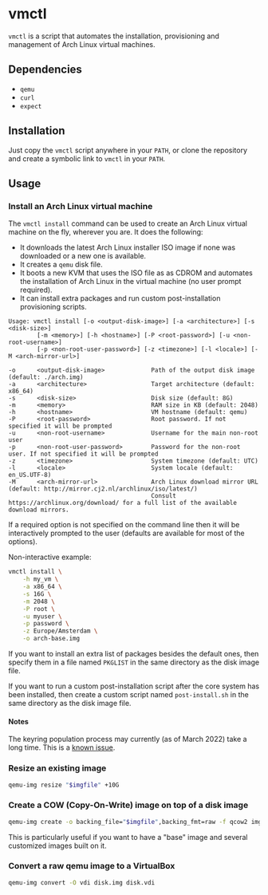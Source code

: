 # vmctl

`vmctl` is a script that automates the installation, provisioning and
management of Arch Linux virtual machines.

## Dependencies

- `qemu`
- `curl`
- `expect`

## Installation

Just copy the `vmctl` script anywhere in your `PATH`, or clone the repository
and create a symbolic link to `vmctl` in your `PATH`.

## Usage

### Install an Arch Linux virtual machine

The `vmctl install` command can be used to create an Arch Linux virtual machine
on the fly, wherever you are. It does the following:

- It downloads the latest Arch Linux installer ISO image if none was downloaded
  or a new one is available.
- It creates a `qemu` disk file.
- It boots a new KVM that uses the ISO file as as CDROM and automates the
  installation of Arch Linux in the virtual machine (no user prompt required).
- It can install extra packages and run custom post-installation provisioning scripts.

```text
Usage: vmctl install [-o <output-disk-image>] [-a <architecture>] [-s <disk-size>]
        [-m <memory>] [-h <hostname>] [-P <root-password>] [-u <non-root-username>]
        [-p <non-root-user-password>] [-z <timezone>] [-l <locale>] [-M <arch-mirror-url>]

-o      <output-disk-image>             Path of the output disk image (default: ./arch.img)
-a      <architecture>                  Target architecture (default: x86_64)
-s      <disk-size>                     Disk size (default: 8G)
-m      <memory>                        RAM size in KB (default: 2048)
-h      <hostname>                      VM hostname (default: qemu)
-P      <root-password>                 Root password. If not specified it will be prompted
-u      <non-root-username>             Username for the main non-root user
-p      <non-root-user-password>        Password for the non-root user. If not specified it will be prompted
-z      <timezone>                      System timezone (default: UTC)
-l      <locale>                        System locale (default: en_US.UTF-8)
-M      <arch-mirror-url>               Arch Linux download mirror URL (default: http://mirror.cj2.nl/archlinux/iso/latest/)
                                        Consult https://archlinux.org/download/ for a full list of the available download mirrors.
```

If a required option is not specified on the command line then it will be
interactively prompted to the user (defaults are available for most of the
options).

Non-interactive example:

```bash
vmctl install \
    -h my_vm \
    -a x86_64 \
    -s 16G \
    -m 2048 \
    -P root \
    -u myuser \
    -p password \
    -z Europe/Amsterdam \
    -o arch-base.img
```

If you want to install an extra list of packages besides the default ones, then
specify them in a file named `PKGLIST` in the same directory as the disk image file.

If you want to run a custom post-installation script after the core system has been
installed, then create a custom script named `post-install.sh` in the same directory
as the disk image file.

#### Notes

The keyring population process may currently (as of March 2022) take a long time.
This is a [known issue](https://www.reddit.com/r/archlinux/comments/rbjbcr/pacman_keyring_update_taking_too_long/).

### Resize an existing image

```bash
qemu-img resize "$imgfile" +10G
```

### Create a COW (Copy-On-Write) image on top of a disk image

```bash
qemu-img create -o backing_file="$imgfile",backing_fmt=raw -f qcow2 img1.cow
```

This is particularly useful if you want to have a "base" image and several customized
images built on it.

### Convert a raw qemu image to a VirtualBox

```bash
qemu-img convert -O vdi disk.img disk.vdi
```
